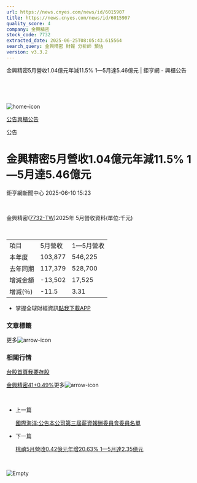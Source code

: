 ```yaml
---
url: https://news.cnyes.com/news/id/6015907
title: https://news.cnyes.com/news/id/6015907
quality_score: 4
company: 金興精密
stock_code: 7732
extracted_date: 2025-06-25T08:05:43.615564
search_query: 金興精密 財報 分析師 預估
version: v3.3.2
---
```


金興精密5月營收1.04億元年減11.5% 1—5月達5.46億元 | 鉅亨網 - 興櫃公告

‌

‌

![home-icon](/assets/icons/breadCrumb/symbol-icon-home.svg)

[公告](/news/cat/announcement)[興櫃公告](/news/cat/eme_bull)

公告

# 金興精密5月營收1.04億元年減11.5% 1—5月達5.46億元

鉅亨網新聞中心 2025-06-10 15:23

‌

金興精密([7732-TW](https://www.cnyes.com/twstock/7732))2025年 5月營收資料(單位:千元)

‌

|  |  |  |
| --- | --- | --- |
| 項目 | 5月營收 | 1—5月營收 |
| 本年度 | 103,877 | 546,225 |
| 去年同期 | 117,379 | 528,700 |
| 增減金額 | -13,502 | 17,525 |
| 增減(％) | -11.5 | 3.31 |

* 掌握全球財經資訊[點我下載APP](http://www.cnyes.com/app/?utm_source=mweb&utm_medium=HamMenuBanner&utm_campaign=fixed&utm_content=entr)

### 文章標籤

更多![arrow-icon](/assets/icons/arrows/arrow-down.svg)

### 相關行情

[台股首頁](https://www.cnyes.com/twstock)[我要存股](https://supr.link/8OHaU)

[金興精密41+0.49%](https://www.cnyes.com/twstock/7732)更多![arrow-icon](/assets/icons/arrows/arrow-down.svg)

‌

* 上一篇

  [國際海洋:公告本公司第三屆薪資報酬委員會委員名單](/news/id/6016874)
* 下一篇

  [桃禧5月營收0.42億元年增20.63% 1—5月達2.35億元](/news/id/6015209)

‌

![Empty](/assets/icons/skeleton/empty-image.svg)

‌